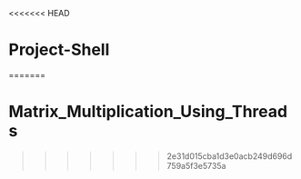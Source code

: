 <<<<<<< HEAD
# Project-Shell
=======
# Matrix_Multiplication_Using_Threads
>>>>>>> 2e31d015cba1d3e0acb249d696d759a5f3e5735a
